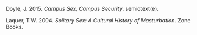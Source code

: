 Doyle, J. 2015. *Campus Sex, Campus Security*. semiotext(e).

Laquer, T.W. 2004. *Solitary Sex: A Cultural History of Masturbation*. Zone Books.
